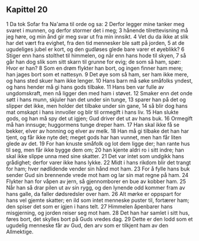 ## Kapittel 20

1 Da tok Sofar fra Na'ama til orde og sa:
2 Derfor legger mine tanker meg svaret i munnen, og derfor stormer det i meg;
3 hånende tilrettevisning må jeg høre, og min ånd gir meg svar ut fra min innsikt.
4 Vet du da ikke at slik har det vært fra evighet, fra den tid mennesker ble satt på jorden,
5 at de ugudeliges jubel er kort, og den gudløses glede bare varer et øyeblikk?
6 Stiger enn hans stolthet til himmelen, og når enn hans hode til skyen,
7 så går han dog slik som sitt skarn til grunne for evig; de som så ham, spør: Hvor er han?
8 Som en drøm flykter han bort, og ingen finner ham mere; han jages bort som et nattesyn.
9 Det øye som så ham, ser ham ikke mere, og hans sted skuer ham ikke lenger.
10 Hans barn må søke småfolks yndest, og hans hender må gi hans gods tilbake.
11 Hans ben var fulle av ungdomskraft, men nå ligger den med ham i støvet.
12 Smaker enn det onde søtt i hans munn, skjuler han det under sin tunge,
13 sparer han på det og slipper det ikke, men holder det tilbake under sin gane,
14 så blir dog hans mat omskapt i hans innvoller og blir til ormegift i hans liv.
15 Han slukte gods, og han må spy det ut igjen; Gud driver det ut av hans buk.
16 Ormegift må han innsuge; huggormens tunge dreper ham.
17 Han skal ikke få se bekker, elver av honning og elver av melk.
18 Han må gi tilbake det han har tjent, og får ikke nyte det; meget gods har han vunnet, men han får liten glede av det.
19 For han knuste småfolk og lot dem ligge der; han rante hus til seg, men får ikke bygge dem om;
20 han kjente aldri ro i sitt indre; han skal ikke slippe unna med sine skatter.
21 Det var intet som undgikk hans grådighet; derfor varer ikke hans lykke.
22 Midt i hans rikdom blir det trangt for ham; hver nødlidende vender sin hånd mot ham.
23 For å fylle hans buk sender Gud sin brennende vrede mot ham og lar sin mat regne på ham.
24 Flykter han for våpen av jern, så gjennomborer en bue av kobber ham.
25 Når han så drar pilen ut av sin rygg, og den lynende odd kommer fram av hans galle, da faller dødsredsler over ham.
26 Alt mørke er oppspart for hans vel gjemte skatter; en ild som intet menneske puster til, fortærer ham; den spiser det som er igjen i hans telt.
27 Himmelen åpenbarer hans misgjerning, og jorden reiser seg mot ham.
28 Det han har samlet i sitt hus, føres bort, det skylles bort på Guds vredes dag.
29 Dette er den lodd som et ugudelig menneske får av Gud, den arv som er tilkjent ham av den Allmektige.
